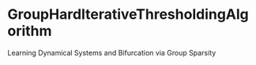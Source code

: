 # GroupHardIterativeThresholdingAlgorithm
Learning Dynamical Systems and Bifurcation via Group Sparsity
